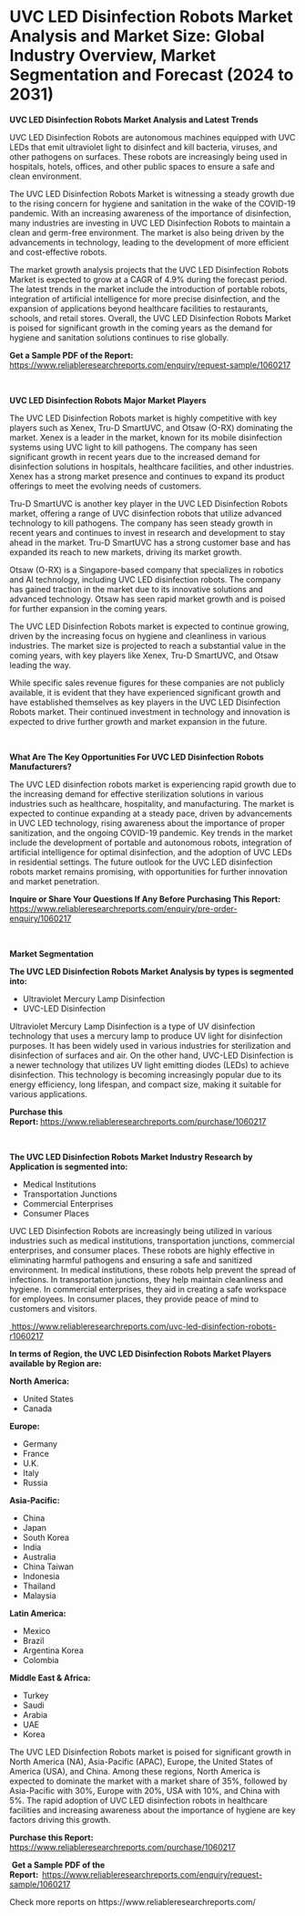 <p><h1>UVC LED Disinfection Robots Market Analysis and Market Size: Global Industry Overview, Market Segmentation and Forecast (2024 to 2031)</h1></p><p><strong>UVC LED Disinfection Robots Market Analysis and Latest Trends</strong></p>
<p><p>UVC LED Disinfection Robots are autonomous machines equipped with UVC LEDs that emit ultraviolet light to disinfect and kill bacteria, viruses, and other pathogens on surfaces. These robots are increasingly being used in hospitals, hotels, offices, and other public spaces to ensure a safe and clean environment.</p><p>The UVC LED Disinfection Robots Market is witnessing a steady growth due to the rising concern for hygiene and sanitation in the wake of the COVID-19 pandemic. With an increasing awareness of the importance of disinfection, many industries are investing in UVC LED Disinfection Robots to maintain a clean and germ-free environment. The market is also being driven by the advancements in technology, leading to the development of more efficient and cost-effective robots.</p><p>The market growth analysis projects that the UVC LED Disinfection Robots Market is expected to grow at a CAGR of 4.9% during the forecast period. The latest trends in the market include the introduction of portable robots, integration of artificial intelligence for more precise disinfection, and the expansion of applications beyond healthcare facilities to restaurants, schools, and retail stores. Overall, the UVC LED Disinfection Robots Market is poised for significant growth in the coming years as the demand for hygiene and sanitation solutions continues to rise globally.</p></p>
<p><strong>Get a Sample PDF of the Report:&nbsp;</strong> <a href="https://www.reliableresearchreports.com/enquiry/request-sample/1060217">https://www.reliableresearchreports.com/enquiry/request-sample/1060217</a></p>
<p>&nbsp;</p>
<p><strong>UVC LED Disinfection Robots Major Market Players</strong></p>
<p><p>The UVC LED Disinfection Robots market is highly competitive with key players such as Xenex, Tru-D SmartUVC, and Otsaw (O-RX) dominating the market. Xenex is a leader in the market, known for its mobile disinfection systems using UVC light to kill pathogens. The company has seen significant growth in recent years due to the increased demand for disinfection solutions in hospitals, healthcare facilities, and other industries. Xenex has a strong market presence and continues to expand its product offerings to meet the evolving needs of customers.</p><p>Tru-D SmartUVC is another key player in the UVC LED Disinfection Robots market, offering a range of UVC disinfection robots that utilize advanced technology to kill pathogens. The company has seen steady growth in recent years and continues to invest in research and development to stay ahead in the market. Tru-D SmartUVC has a strong customer base and has expanded its reach to new markets, driving its market growth.</p><p>Otsaw (O-RX) is a Singapore-based company that specializes in robotics and AI technology, including UVC LED disinfection robots. The company has gained traction in the market due to its innovative solutions and advanced technology. Otsaw has seen rapid market growth and is poised for further expansion in the coming years.</p><p>The UVC LED Disinfection Robots market is expected to continue growing, driven by the increasing focus on hygiene and cleanliness in various industries. The market size is projected to reach a substantial value in the coming years, with key players like Xenex, Tru-D SmartUVC, and Otsaw leading the way.</p><p>While specific sales revenue figures for these companies are not publicly available, it is evident that they have experienced significant growth and have established themselves as key players in the UVC LED Disinfection Robots market. Their continued investment in technology and innovation is expected to drive further growth and market expansion in the future.</p></p>
<p>&nbsp;</p>
<p><strong>What Are The Key Opportunities For UVC LED Disinfection Robots Manufacturers?</strong></p>
<p><p>The UVC LED disinfection robots market is experiencing rapid growth due to the increasing demand for effective sterilization solutions in various industries such as healthcare, hospitality, and manufacturing. The market is expected to continue expanding at a steady pace, driven by advancements in UVC LED technology, rising awareness about the importance of proper sanitization, and the ongoing COVID-19 pandemic. Key trends in the market include the development of portable and autonomous robots, integration of artificial intelligence for optimal disinfection, and the adoption of UVC LEDs in residential settings. The future outlook for the UVC LED disinfection robots market remains promising, with opportunities for further innovation and market penetration.</p></p>
<p><strong>Inquire or Share Your Questions If Any Before Purchasing This Report:</strong> <a href="https://www.reliableresearchreports.com/enquiry/pre-order-enquiry/1060217">https://www.reliableresearchreports.com/enquiry/pre-order-enquiry/1060217</a></p>
<p>&nbsp;</p>
<p><strong>Market Segmentation</strong></p>
<p><strong>The UVC LED Disinfection Robots Market Analysis by types is segmented into:</strong></p>
<p><ul><li>Ultraviolet Mercury Lamp Disinfection</li><li>UVC-LED Disinfection</li></ul></p>
<p><p>Ultraviolet Mercury Lamp Disinfection is a type of UV disinfection technology that uses a mercury lamp to produce UV light for disinfection purposes. It has been widely used in various industries for sterilization and disinfection of surfaces and air. On the other hand, UVC-LED Disinfection is a newer technology that utilizes UV light emitting diodes (LEDs) to achieve disinfection. This technology is becoming increasingly popular due to its energy efficiency, long lifespan, and compact size, making it suitable for various applications.</p></p>
<p><strong>Purchase this Report:&nbsp;</strong><a href="https://www.reliableresearchreports.com/purchase/1060217">https://www.reliableresearchreports.com/purchase/1060217</a></p>
<p>&nbsp;</p>
<p><strong>The UVC LED Disinfection Robots Market Industry Research by Application is segmented into:</strong></p>
<p><ul><li>Medical Institutions</li><li>Transportation Junctions</li><li>Commercial Enterprises</li><li>Consumer Places</li></ul></p>
<p><p>UVC LED Disinfection Robots are increasingly being utilized in various industries such as medical institutions, transportation junctions, commercial enterprises, and consumer places. These robots are highly effective in eliminating harmful pathogens and ensuring a safe and sanitized environment. In medical institutions, these robots help prevent the spread of infections. In transportation junctions, they help maintain cleanliness and hygiene. In commercial enterprises, they aid in creating a safe workspace for employees. In consumer places, they provide peace of mind to customers and visitors.</p></p>
<p><a href="https://www.reliableresearchreports.com/uvc-led-disinfection-robots-r1060217">&nbsp;https://www.reliableresearchreports.com/uvc-led-disinfection-robots-r1060217</a></p>
<p><strong>In terms of Region, the UVC LED Disinfection Robots Market Players available by Region are:</strong></p>
<p>
    <p> <strong> North America: </strong>
        <ul>
            <li>United States</li>
            <li>Canada</li>
        </ul>
        </p> 
    <p> <strong> Europe: </strong>
        <ul>
            <li>Germany</li>
            <li>France</li>
            <li>U.K.</li>
            <li>Italy</li>
            <li>Russia</li>
        </ul>
        </p> 
    <p> <strong> Asia-Pacific: </strong>
        <ul>
            <li>China</li>
            <li>Japan</li>
            <li>South Korea</li>
            <li>India</li>
            <li>Australia</li>
            <li>China Taiwan</li>
            <li>Indonesia</li>
            <li>Thailand</li>
            <li>Malaysia</li>
        </ul>
        </p> 
    <p> <strong> Latin America: </strong>
        <ul>
            <li>Mexico</li>
            <li>Brazil</li>
            <li>Argentina Korea</li>
            <li>Colombia</li>
        </ul>
        </p> 
    <p> <strong> Middle East & Africa: </strong>
        <ul>
            <li>Turkey</li>
            <li>Saudi</li>
            <li>Arabia</li>
            <li>UAE</li>
            <li>Korea</li>
        </ul>
    </p>
    </p>
<p><p>The UVC LED Disinfection Robots market is poised for significant growth in North America (NA), Asia-Pacific (APAC), Europe, the United States of America (USA), and China. Among these regions, North America is expected to dominate the market with a market share of 35%, followed by Asia-Pacific with 30%, Europe with 20%, USA with 10%, and China with 5%. The rapid adoption of UVC LED disinfection robots in healthcare facilities and increasing awareness about the importance of hygiene are key factors driving this growth.</p></p>
<p><strong>Purchase this Report: </strong><a href="https://www.reliableresearchreports.com/purchase/1060217">https://www.reliableresearchreports.com/purchase/1060217</a></p>
<p>&nbsp;<strong>Get a Sample PDF of the Report:&nbsp;&nbsp;</strong><a href="https://www.reliableresearchreports.com/enquiry/request-sample/1060217">https://www.reliableresearchreports.com/enquiry/request-sample/1060217</a></p>
<p><strong></strong></p>
<p>Check more reports on https://www.reliableresearchreports.com/</p>